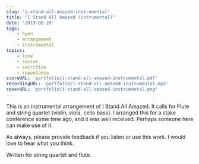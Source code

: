 ```yaml
---
slug: 'i-stand-all-amazed-instrumental'
title: "I Stand All Amazed (intrumental)"
date: '2019-06-20'
tags: 
    - hymn
    - arrangement
    - instrumental
topics: 
    - love
    - savior
    - sacrifice
    - repentance
scoreURL: 'portfolio/i-stand-all-amazed-instrumental.pdf'
recordingURL: 'portfolio/i-stand-all-amazed-instrumental.mp3'
coverURL: 'portfolio/i-stand-all-amazed-instrumental.png'
---
```


This is an instrumental arrangement of I Stand All Amazed.  It calls for Flute and string quartet (violin, viola, cello bass).  I arranged this for a stake conference some time ago, and it was well received.  Perhaps someone here can make use of it.  

As always, please provide feedback if you listen or use this work.  I would love to hear what you think. 

Written for string quartet and flute.